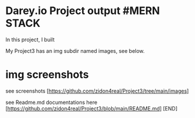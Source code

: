 # Darey.io Project output #MERN STACK

In this project, I built

My Project3 has an img subdir named images, see below.

# img screenshots 
see screenshots [https://github.com/zidon4real/Project3/tree/main/images]

see Readme.md documentations here [https://github.com/zidon4real/Project3/blob/main/README.md] [END]
